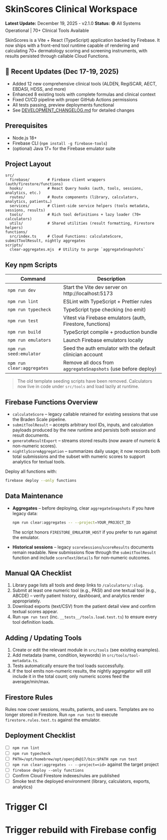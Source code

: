 # SkinScores Clinical Workspace

**Latest Update:** December 19, 2025 - v2.1.0
**Status:** 🟢 All Systems Operational | 70+ Clinical Tools Available

SkinScores is a Vite + React (TypeScript) application backed by Firebase. It now ships with a
front-end tool runtime capable of rendering and calculating 70+ dermatology scoring and screening
instruments, with results persisted through callable Cloud Functions.

## 🚀 Recent Updates (Dec 17-19, 2025)
- Added 12 new comprehensive clinical tools (ALDEN, RegiSCAR, AECT, EBDASI, HDSS, and more)
- Enhanced 8 existing tools with complete formulas and clinical context
- Fixed CI/CD pipeline with proper GitHub Actions permissions
- All tests passing, preview deployments functional
- See [DEVELOPMENT_CHANGELOG.md](./DEVELOPMENT_CHANGELOG.md) for detailed changes

## Prerequisites

- Node.js 18+
- Firebase CLI (`npm install -g firebase-tools`)
- (optional) Java 17+ for the Firebase emulator suite

## Project Layout

```
src/
  firebase/        # Firebase client wrappers (auth/firestore/functions)
  hooks/           # React Query hooks (auth, tools, sessions, analytics, etc.)
  routes/          # Route components (library, calculators, analytics, patients…)
  services/        # Client-side service helpers (tools metadata, sessions, results)
  tools/           # Rich tool definitions + lazy loader (70+ calculators)
  utils/           # Shared utilities (result formatting, Firestore helpers)
functions/
  src/index.ts     # Cloud Functions: calculateScore, submitToolResult, nightly aggregates
scripts/
  clear-aggregates.mjs  # Utility to purge `aggregateSnapshots`
```

## Key npm Scripts

| Command                    | Description                                                   |
| -------------------------- | ------------------------------------------------------------- |
| `npm run dev`              | Start the Vite dev server on http://localhost:5173            |
| `npm run lint`             | ESLint with TypeScript + Prettier rules                       |
| `npm run typecheck`        | TypeScript type checking (no emit)                            |
| `npm run test`             | Vitest via Firebase emulators (auth, Firestore, functions)    |
| `npm run build`            | TypeScript compile + production bundle                        |
| `npm run emulators`        | Launch Firebase emulators locally                             |
| `npm run seed:emulator`    | Seed the auth emulator with the default clinician account     |
| `npm run clear:aggregates` | Remove all docs from `aggregateSnapshots` (use before deploy) |

> The old template seeding scripts have been removed. Calculators now live in code under
> `src/tools` and load lazily at runtime.

## Firebase Functions Overview

- `calculateScore` – legacy callable retained for existing sessions that use the Braden Scale
  pipeline.
- `submitToolResult` – accepts arbitrary tool IDs, inputs, and calculation payloads produced by the
  new runtime and persists both session and result documents.
- `generateResultExport` – streams stored results (now aware of numeric & non-numeric scores).
- `nightlyScoreAggregation` – summarizes daily usage; it now records both total submissions and the
  subset with numeric scores to support analytics for textual tools.

Deploy all functions with:

```bash
firebase deploy --only functions
```

## Data Maintenance

- **Aggregates** – before deploying, clear `aggregateSnapshots` if you have legacy data:

  ```bash
  npm run clear:aggregates -- --project=YOUR_PROJECT_ID
  ```

  The script honors `FIRESTORE_EMULATOR_HOST` if you prefer to run against the emulator.

- **Historical sessions** – legacy `scoreSessions`/`scoreResults` documents remain readable. New
  submissions flow through the `submitToolResult` function and include `scoreText`/`details` for
  non-numeric outcomes.

## Manual QA Checklist

1. Library page lists all tools and deep links to `/calculators/:slug`.
2. Submit at least one numeric tool (e.g., PASI) and one textual tool (e.g., ABCDE) – verify patient
   history, dashboard, and analytics render appropriately.
3. Download exports (text/CSV) from the patient detail view and confirm textual scores appear.
4. Run `npm run test` (inc. `__tests__/tools.load.test.ts`) to ensure every tool definition loads.

## Adding / Updating Tools

1. Create or edit the relevant module in `src/tools` (see existing examples).
2. Add metadata (name, condition, keywords) in `src/tools/tool-metadata.ts`.
3. Tests automatically ensure the tool loads successfully.
4. If the tool emits non-numeric results, the nightly aggregator will still include it in the total
   count; only numeric scores feed the average/min/max.

## Firestore Rules

Rules now cover sessions, results, patients, and users. Templates are no longer stored in
Firestore. Run `npm run test` to execute `firestore.rules.test.ts` against the emulator.

## Deployment Checklist

- [ ] `npm run lint`
- [ ] `npm run typecheck`
- [ ] `PATH=/opt/homebrew/opt/openjdk@17/bin:$PATH npm run test`
- [ ] `npm run clear:aggregates -- --project=<id>` against the target project
- [ ] `firebase deploy --only functions`
- [ ] Confirm Cloud Firestore indexes/rules are published
- [ ] Smoke test the deployed environment (library, calculators, exports, analytics)
# Trigger CI
# Trigger rebuild with Firebase config
